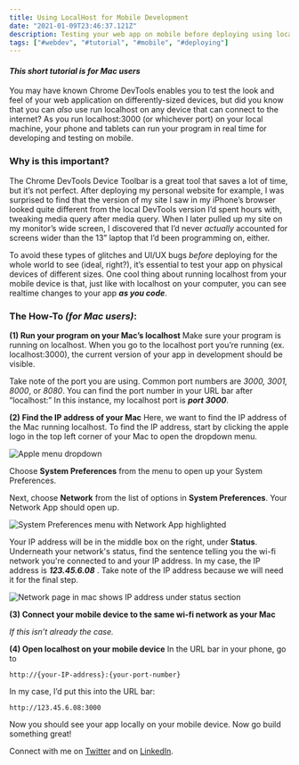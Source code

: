 ```yaml
---
title: Using LocalHost for Mobile Development
date: "2021-01-09T23:46:37.121Z"
description: Testing your web app on mobile before deploying using localhost on your phone and tablet
tags: ["#webdev", "#tutorial", "#mobile", "#deploying"]
---
```


#### <em>This short tutorial is for Mac users</em>
 
You may have known Chrome DevTools enables you to test the look and feel of your web application on differently-sized devices, but did you know that you can <em>also</em> use run localhost on any device that can connect to the internet?  As you run localhost:3000 (or whichever port) on your local machine, your phone and tablets can run your program in real time for developing and testing on mobile.

### <b>Why is this important?</b>
 
The Chrome DevTools Device Toolbar is a great tool that saves a lot of time, but it’s not perfect.  After deploying my personal website for example, I was surprised to find that the version of my site I saw in my iPhone’s browser looked quite different from the local DevTools version I’d spent hours with, tweaking media query after media query.  When I later pulled up my site on my monitor’s wide screen, I discovered that I’d never <em>actually</em> accounted for screens wider than the 13” laptop that I’d been programming on, either.

To avoid these types of glitches and UI/UX bugs <em>before</em> deploying for the whole world to see (ideal, right?), it’s essential to test your app on physical devices of different sizes.  One cool thing about running localhost from your mobile device is that, just like with localhost on your computer, you can see realtime changes to your app <b><em>as you code</em></b>.


### <b>The How-To <em>(for Mac users)</em>:</b>

<b>(1) Run your program on your Mac’s localhost</b>
Make sure your program is running on localhost.  When you go to the localhost port you’re running (ex. localhost:3000), the current version of your app in development should be visible.

Take note of the port you are using.  Common port numbers are <em>3000, 3001, 8000</em>, or <em>8080</em>.  You can find the port number in your URL bar after “localhost:”  In this instance, my localhost port is <b><em>port 3000</em></b>.

<b>(2) Find the IP address of your Mac</b>
Here, we want to find the IP address of the Mac running localhost.  To find the IP address, start by clicking the apple logo in the top left corner of your Mac to open the dropdown menu.

![Apple menu dropdown](https://dev-to-uploads.s3.amazonaws.com/i/0vfoaj9p6jd19ve8mwf3.png)

Choose <b>System Preferences</b> from the menu to open up your System Preferences.

Next, choose <b>Network</b> from the list of options in <b>System Preferences</b>.  Your Network App should open up.

![System Preferences menu with Network App highlighted](https://dev-to-uploads.s3.amazonaws.com/i/l31erwdck5pt6dwmxzo6.png)

Your IP address will be in the middle box on the right, under <b>Status</b>.  Underneath your network's status, find the sentence telling you the wi-fi network you're connected to and your IP address.  In my case, the IP address is <b><em>123.45.6.08</em></b> .  Take note of the IP address because we will need it for the final step.

![Network page in mac shows IP address under status section](https://dev-to-uploads.s3.amazonaws.com/i/fbp2d0k1n84yxsxy2is7.png)

<b>(3) Connect your mobile device to the same wi-fi network as your Mac</b>

<em>If this isn’t already the case.</em>

<b>(4) Open localhost on your mobile device</b>
In the URL bar in your phone, go to

```
http://{your-IP-address}:{your-port-number}
```

In my case, I’d put this into the URL bar:

```
http://123.45.6.08:3000
```

Now you should see your app locally on your mobile device.  Now go build something great!

 
Connect with me on [Twitter](https://www.twitter.com/shaundai) and on [LinkedIn](https://www.linkedin.com/in/shaundai).

